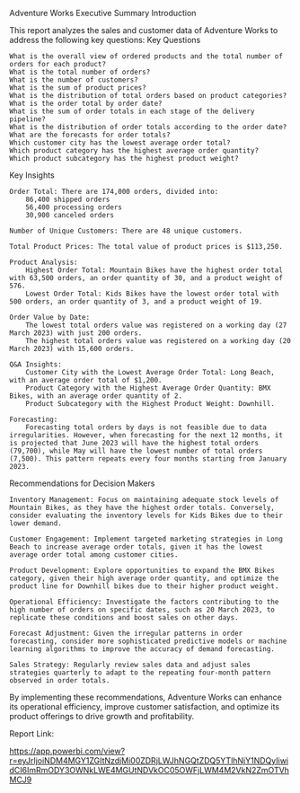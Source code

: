 Adventure Works Executive Summary
Introduction

This report analyzes the sales and customer data of Adventure Works to address the following key questions:
Key Questions

    What is the overall view of ordered products and the total number of orders for each product?
    What is the total number of orders?
    What is the number of customers?
    What is the sum of product prices?
    What is the distribution of total orders based on product categories?
    What is the order total by order date?
    What is the sum of order totals in each stage of the delivery pipeline?
    What is the distribution of order totals according to the order date?
    What are the forecasts for order totals?
    Which customer city has the lowest average order total?
    Which product category has the highest average order quantity?
    Which product subcategory has the highest product weight?

Key Insights

    Order Total: There are 174,000 orders, divided into:
        86,400 shipped orders
        56,400 processing orders
        30,900 canceled orders

    Number of Unique Customers: There are 48 unique customers.

    Total Product Prices: The total value of product prices is $113,250.

    Product Analysis:
        Highest Order Total: Mountain Bikes have the highest order total with 63,500 orders, an order quantity of 30, and a product weight of 576.
        Lowest Order Total: Kids Bikes have the lowest order total with 500 orders, an order quantity of 3, and a product weight of 19.

    Order Value by Date:
        The lowest total orders value was registered on a working day (27 March 2023) with just 200 orders.
        The highest total orders value was registered on a working day (20 March 2023) with 15,600 orders.

    Q&A Insights:
        Customer City with the Lowest Average Order Total: Long Beach, with an average order total of $1,200.
        Product Category with the Highest Average Order Quantity: BMX Bikes, with an average order quantity of 2.
        Product Subcategory with the Highest Product Weight: Downhill.

    Forecasting:
        Forecasting total orders by days is not feasible due to data irregularities. However, when forecasting for the next 12 months, it is projected that June 2023 will have the highest total orders (79,700), while May will have the lowest number of total orders (7,500). This pattern repeats every four months starting from January 2023.

Recommendations for Decision Makers

    Inventory Management: Focus on maintaining adequate stock levels of Mountain Bikes, as they have the highest order totals. Conversely, consider evaluating the inventory levels for Kids Bikes due to their lower demand.

    Customer Engagement: Implement targeted marketing strategies in Long Beach to increase average order totals, given it has the lowest average order total among customer cities.

    Product Development: Explore opportunities to expand the BMX Bikes category, given their high average order quantity, and optimize the product line for Downhill bikes due to their higher product weight.

    Operational Efficiency: Investigate the factors contributing to the high number of orders on specific dates, such as 20 March 2023, to replicate these conditions and boost sales on other days.

    Forecast Adjustment: Given the irregular patterns in order forecasting, consider more sophisticated predictive models or machine learning algorithms to improve the accuracy of demand forecasting.

    Sales Strategy: Regularly review sales data and adjust sales strategies quarterly to adapt to the repeating four-month pattern observed in order totals.

By implementing these recommendations, Adventure Works can enhance its operational efficiency, improve customer satisfaction, and optimize its product offerings to drive growth and profitability.

Report Link:

   https://app.powerbi.com/view?r=eyJrIjoiNDM4MGY1ZGItNzdjMi00ZDRjLWJhNGQtZDQ5YTlhNjY1NDQyIiwidCI6ImRmODY3OWNkLWE4MGUtNDVkOC05OWFjLWM4M2VkN2ZmOTVhMCJ9
   

